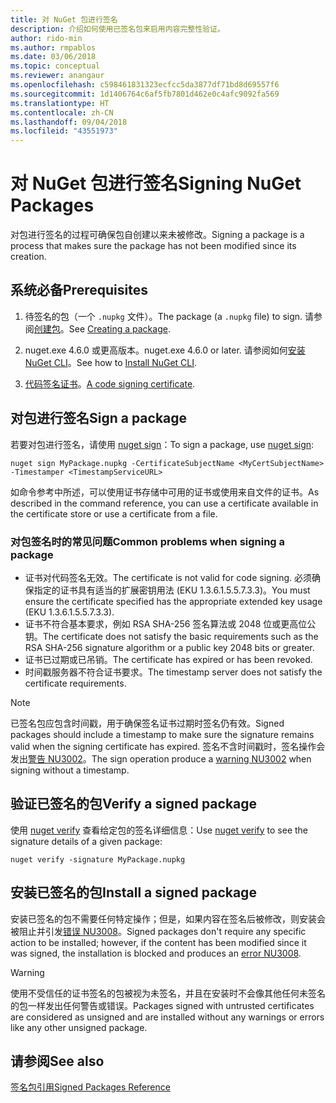```yaml
---
title: 对 NuGet 包进行签名
description: 介绍如何使用已签名包来启用内容完整性验证。
author: rido-min
ms.author: rmpablos
ms.date: 03/06/2018
ms.topic: conceptual
ms.reviewer: anangaur
ms.openlocfilehash: c598461831323ecfcc5da3877df71bd8d69557f6
ms.sourcegitcommit: 1d1406764c6af5fb7801d462e0c4afc9092fa569
ms.translationtype: HT
ms.contentlocale: zh-CN
ms.lasthandoff: 09/04/2018
ms.locfileid: "43551973"
---
```

# <a name="signing-nuget-packages"></a><span data-ttu-id="b0457-103">对 NuGet 包进行签名</span><span class="sxs-lookup"><span data-stu-id="b0457-103">Signing NuGet Packages</span></span>

<span data-ttu-id="b0457-104">对包进行签名的过程可确保包自创建以来未被修改。</span><span class="sxs-lookup"><span data-stu-id="b0457-104">Signing a package is a process that makes sure the package has not been modified since its creation.</span></span>

## <a name="prerequisites"></a><span data-ttu-id="b0457-105">系统必备</span><span class="sxs-lookup"><span data-stu-id="b0457-105">Prerequisites</span></span>

1. <span data-ttu-id="b0457-106">待签名的包（一个 `.nupkg` 文件）。</span><span class="sxs-lookup"><span data-stu-id="b0457-106">The package (a `.nupkg` file) to sign.</span></span> <span data-ttu-id="b0457-107">请参阅[创建包](creating-a-package.md)。</span><span class="sxs-lookup"><span data-stu-id="b0457-107">See [Creating a package](creating-a-package.md).</span></span>

1. <span data-ttu-id="b0457-108">nuget.exe 4.6.0 或更高版本。</span><span class="sxs-lookup"><span data-stu-id="b0457-108">nuget.exe 4.6.0 or later.</span></span> <span data-ttu-id="b0457-109">请参阅如何[安装 NuGet CLI](../install-nuget-client-tools.md#nugetexe-cli)。</span><span class="sxs-lookup"><span data-stu-id="b0457-109">See how to [Install NuGet CLI](../install-nuget-client-tools.md#nugetexe-cli).</span></span>

1. <span data-ttu-id="b0457-110">[代码签名证书](../reference/signed-packages-reference.md#get-a-code-signing-certificate)。</span><span class="sxs-lookup"><span data-stu-id="b0457-110">[A code signing certificate](../reference/signed-packages-reference.md#get-a-code-signing-certificate).</span></span>

## <a name="sign-a-package"></a><span data-ttu-id="b0457-111">对包进行签名</span><span class="sxs-lookup"><span data-stu-id="b0457-111">Sign a package</span></span>

<span data-ttu-id="b0457-112">若要对包进行签名，请使用 [nuget sign](../tools/cli-ref-sign.md)：</span><span class="sxs-lookup"><span data-stu-id="b0457-112">To sign a package, use [nuget sign](../tools/cli-ref-sign.md):</span></span>

```cli
nuget sign MyPackage.nupkg -CertificateSubjectName <MyCertSubjectName> -Timestamper <TimestampServiceURL>
```

<span data-ttu-id="b0457-113">如命令参考中所述，可以使用证书存储中可用的证书或使用来自文件的证书。</span><span class="sxs-lookup"><span data-stu-id="b0457-113">As described in the command reference, you can use a certificate available in the certificate store or use a certificate from a file.</span></span>

### <a name="common-problems-when-signing-a-package"></a><span data-ttu-id="b0457-114">对包签名时的常见问题</span><span class="sxs-lookup"><span data-stu-id="b0457-114">Common problems when signing a package</span></span>

- <span data-ttu-id="b0457-115">证书对代码签名无效。</span><span class="sxs-lookup"><span data-stu-id="b0457-115">The certificate is not valid for code signing.</span></span> <span data-ttu-id="b0457-116">必须确保指定的证书具有适当的扩展密钥用法 (EKU 1.3.6.1.5.5.7.3.3)。</span><span class="sxs-lookup"><span data-stu-id="b0457-116">You must ensure the certificate specified has the appropriate extended key usage (EKU 1.3.6.1.5.5.7.3.3).</span></span>
- <span data-ttu-id="b0457-117">证书不符合基本要求，例如 RSA SHA-256 签名算法或 2048 位或更高位公钥。</span><span class="sxs-lookup"><span data-stu-id="b0457-117">The certificate does not satisfy the basic requirements such as the RSA SHA-256 signature algorithm or a public key 2048 bits or greater.</span></span>
- <span data-ttu-id="b0457-118">证书已过期或已吊销。</span><span class="sxs-lookup"><span data-stu-id="b0457-118">The certificate has expired or has been revoked.</span></span>
- <span data-ttu-id="b0457-119">时间戳服务器不符合证书要求。</span><span class="sxs-lookup"><span data-stu-id="b0457-119">The timestamp server does not satisfy the certificate requirements.</span></span>

> [!Note]
> <span data-ttu-id="b0457-120">已签名包应包含时间戳，用于确保签名证书过期时签名仍有效。</span><span class="sxs-lookup"><span data-stu-id="b0457-120">Signed packages should include a timestamp to make sure the signature remains valid when the signing certificate has expired.</span></span> <span data-ttu-id="b0457-121">签名不含时间戳时，签名操作会发出[警告 NU3002](../reference/errors-and-warnings/NU3002.md)。</span><span class="sxs-lookup"><span data-stu-id="b0457-121">The sign operation produce a [warning NU3002](../reference/errors-and-warnings/NU3002.md) when signing without a timestamp.</span></span>

## <a name="verify-a-signed-package"></a><span data-ttu-id="b0457-122">验证已签名的包</span><span class="sxs-lookup"><span data-stu-id="b0457-122">Verify a signed package</span></span>

<span data-ttu-id="b0457-123">使用 [nuget verify](../tools/cli-ref-verify.md) 查看给定包的签名详细信息：</span><span class="sxs-lookup"><span data-stu-id="b0457-123">Use [nuget verify](../tools/cli-ref-verify.md) to see the signature details of a given package:</span></span>

```cli
nuget verify -signature MyPackage.nupkg
```

## <a name="install-a-signed-package"></a><span data-ttu-id="b0457-124">安装已签名的包</span><span class="sxs-lookup"><span data-stu-id="b0457-124">Install a signed package</span></span>

<span data-ttu-id="b0457-125">安装已签名的包不需要任何特定操作；但是，如果内容在签名后被修改，则安装会被阻止并引发[错误 NU3008](../reference/errors-and-warnings/NU3008.md)。</span><span class="sxs-lookup"><span data-stu-id="b0457-125">Signed packages don't require any specific action to be installed; however, if the content has been modified since it was signed, the installation is blocked and produces an [error NU3008](../reference/errors-and-warnings/NU3008.md).</span></span>

> [!Warning]
> <span data-ttu-id="b0457-126">使用不受信任的证书签名的包被视为未签名，并且在安装时不会像其他任何未签名的包一样发出任何警告或错误。</span><span class="sxs-lookup"><span data-stu-id="b0457-126">Packages signed with untrusted certificates are considered as unsigned and are installed without any warnings or errors like any other unsigned package.</span></span>

## <a name="see-also"></a><span data-ttu-id="b0457-127">请参阅</span><span class="sxs-lookup"><span data-stu-id="b0457-127">See also</span></span>

[<span data-ttu-id="b0457-128">签名包引用</span><span class="sxs-lookup"><span data-stu-id="b0457-128">Signed Packages Reference</span></span>](../reference/Signed-Packages-Reference.md)
